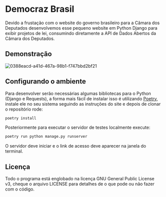 # Democraz Brasil
Devido a frustação com o website do governo brasileiro para a Câmara dos Deputados desenvolvemos esse pequeno website em Python Django para exibir projetos de lei, consumindo diretamente a API de Dados Abertos da Câmara dos Deputados.

## Demonstração
![0388eacd-a41d-467a-98b1-f747bbd2bf21](https://user-images.githubusercontent.com/37254797/129986291-66f82333-44d5-4616-905e-5e2a15e64671.jpeg)

## Configurando o ambiente
Para desenvolver serão necessárias algumas bibliotecas para o Python (Django e Requests), a forma mais fácil de instalar isso é utilizando [Poetry](https://python-poetry.org/), instale ele no seu sistema seguindo as instruções do site e depois de clonar o repositório rode:
```sh
poetry install
```
Posteriormente para executar o servidor de testes localmente execute:
```sh
poetry run python manage.py runserver
```
O servidor deve iniciar e o link de acesso deve aparecer na janela do terminal.

## Licença
Todo o programa está englobado na licença GNU General Public License v3, cheque o arquivo LICENSE para detalhes de o que pode ou não fazer com o código.
